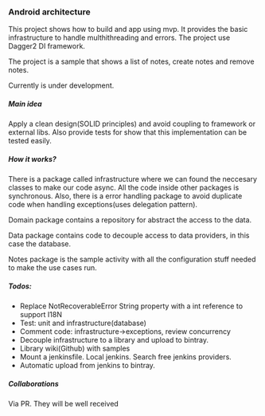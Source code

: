 ### Android architecture
This project shows how to build and app using mvp. It provides
the basic infrastructure to handle multhithreading and errors.
The project use Dagger2 DI framework.

The project is a sample that shows a list of notes, create notes
and remove notes.

Currently is under development.

##### Main idea
Apply a clean design(SOLID principles) and avoid coupling to
framework or external libs. Also provide tests for show that this
implementation can be tested easily.

##### How it works?
There is a package called infrastructure where we can found the neccesary classes to
make our code async. All the code inside other packages is synchronous. Also, there is a error handling
package to avoid duplicate code when handling exceptions(uses delegation pattern).

Domain package contains a repository for abstract the access to the data.

Data package contains code to decouple access to data providers, in this case the database.

Notes package is the sample activity with all the configuration stuff needed to make the use cases run.

##### Todos:
*  Replace NotRecoverableError String property with a int reference to support I18N
*  Test: unit and infrastructure(database)
*  Comment code: infrastructure->exceptions, review concurrency
*  Decouple infrastructure to a library and upload to bintray.
*  Library wiki(Github) with samples
*  Mount a jenkinsfile. Local jenkins. Search free jenkins providers.
*  Automatic upload from jenkins to bintray.

##### Collaborations
Via PR. They will be well received
